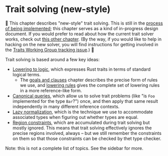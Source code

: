 # Trait solving (new-style)

🚧 This chapter describes "new-style" trait solving. This is still in the
[process of being implemented][wg]; this chapter serves as a kind of
in-progress design document. If you would prefer to read about how the
current trait solver works, check out
[this other chapter](./resolution.html). (By the way, if you
would like to help in hacking on the new solver, you will find
instructions for getting involved in the
[Traits Working Group tracking issue][wg].) 🚧

[wg]: https://github.com/rust-lang/rust/issues/48416

Trait solving is based around a few key ideas:

- [Lowering to logic](./lowering-to-logic.html), which expresses
  Rust traits in terms of standard logical terms.
  - The [goals and clauses](./goals-and-clauses.html) chapter
    describes the precise form of rules we use, and
    [lowering rules](./lowering-rules.html) gives the complete set of
    lowering rules in a more reference-like form.
- [Canonical queries](./canonical-queries.html), which allow us
  to solve trait problems (like "is `Foo` implemented for the type
  `Bar`?") once, and then apply that same result independently in many
  different inference contexts.
- [Lazy normalization](./associated-types.html), which is the
  technique we use to accommodate associated types when figuring out
  whether types are equal.
- [Region constraints](./regions.html), which are accumulated
  during trait solving but mostly ignored. This means that trait
  solving effectively ignores the precise regions involved, always –
  but we still remember the constraints on them so that those
  constraints can be checked by thet type checker.
  
Note: this is not a complete list of topics. See the sidebar for more.
